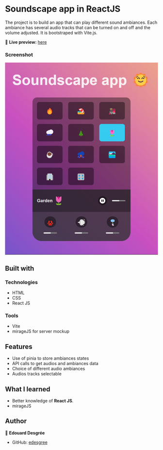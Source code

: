 
# Soundscape app in ReactJS

The project is to build an app that can play different sound ambiances. Each ambiance has several audio tracks that can be turned on and off and the volume adjusted. 
It is bootstraped with Vite.js.

🔗 **Live preview:** [here](https://enchanting-shortbread-f59db7.netlify.app/)

### Screenshot

![screenshot](./screenshot.jpg)

## Built with

### Technologies

- HTML
- CSS
- React JS

### Tools

- Vite
- mirageJS for server mockup

## Features

- Use of pinia to store ambiances states
- API calls to get audios and ambiances data
- Choice of different audio ambiances
- Audios tracks selectable

## What I learned

- Better knowledge of **React JS**.
- mirageJS

## Author

👤 **Edouard Desgrée**

- GitHub: [edesgree](https://github.com/edesgree)
